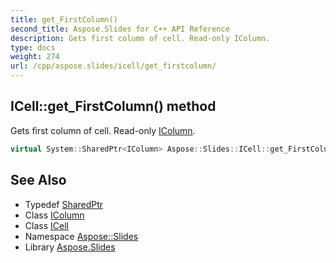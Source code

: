 ```yaml
---
title: get_FirstColumn()
second_title: Aspose.Slides for C++ API Reference
description: Gets first column of cell. Read-only IColumn.
type: docs
weight: 274
url: /cpp/aspose.slides/icell/get_firstcolumn/
---
```

## ICell::get_FirstColumn() method


Gets first column of cell. Read-only [IColumn](../../icolumn/).

```cpp
virtual System::SharedPtr<IColumn> Aspose::Slides::ICell::get_FirstColumn()=0
```

## See Also

* Typedef [SharedPtr](../../system/sharedptr/)
* Class [IColumn](../icolumn/)
* Class [ICell](./)
* Namespace [Aspose::Slides](../)
* Library [Aspose.Slides](../../)